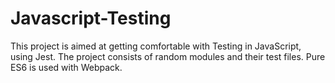 # Javascript-Testing
This project is aimed at getting comfortable with Testing in JavaScript, using Jest. The project consists of random modules and their test files. Pure ES6 is used with Webpack.
